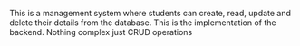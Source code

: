 This is a management system where students can create, read, update and delete their details from the database. This is the implementation of the backend. Nothing complex just CRUD operations
